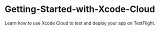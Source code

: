 # Getting-Started-with-Xcode-Cloud
Learn how to use Xcode Cloud to test and deploy your app on TestFlight.
